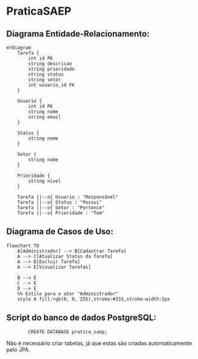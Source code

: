 # PraticaSAEP
## Diagrama Entidade-Relacionamento:
```mermaid
erDiagram
    Tarefa {
        int id PK
        string descricao
        string prioridade
        string status
        string setor
        int usuario_id FK
    }

    Usuario {
        int id PK
        string nome
        string email
    }

    Status {
        string nome
    }

    Setor {
        string nome
    }

    Prioridade {
        string nivel
    }

    Tarefa ||--o{ Usuario : "Responsável"
    Tarefa ||--o{ Status : "Possui"
    Tarefa ||--o{ Setor : "Pertence"
    Tarefa ||--o{ Prioridade : "Tem"
```

## Diagrama de Casos de Uso:
```mermaid
flowchart TD
    A[Administrador] --> B[Cadastrar Tarefa]
    A --> C[Atualizar Status da Tarefa]
    A --> D[Excluir Tarefa]
    A --> E[Visualizar Tarefas]

    B --> E
    C --> E
    D --> E
    %% Estilo para o ator "Administrador"
    style A fill:rgb(0, 0, 255),stroke:#333,stroke-width:2px
```
## Script do banco de dados PostgreSQL:
            CREATE DATABASE pratica_saep;
Não é necessário criar tabelas, já que estas são criadas automaticamente pelo JPA.
